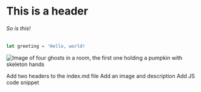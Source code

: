 # This is a header
###### So is this!

``` javascript
let greeting = 'Hello, world!
```

![Image of four ghosts in a room, the first one holding a pumpkin with skeleton hands](https://plus.unsplash.com/premium_photo-1694473750317-6a10c5111749?q=80&w=1335&auto=format&fit=crop&ixlib=rb-4.0.3&ixid=M3wxMjA3fDB8MHxwaG90by1wYWdlfHx8fGVufDB8fHx8fA%3D%3D)

Add two headers to the index.md file
Add an image and description
Add JS code snippet
